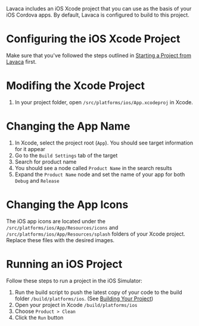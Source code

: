 Lavaca includes an iOS Xcode project that you can use as the basis of your iOS Cordova apps. By default, Lavaca is configured to build to this project.

# Configuring the iOS Xcode Project
Make sure that you've followed the steps outlined in [Starting a Project from Lavaca](Starting-a-Project-from-Lavaca) first.

# Modifing the Xcode Project
1. In your project folder, open `/src/platforms/ios/App.xcodeproj` in Xcode.

# Changing the App Name
1. In Xcode, select the project root (`App`). You should see target information for it appear
1. Go to the `Build Settings` tab of the target
1. Search for product name
1. You should see a node called `Product Name` in the search results
1. Expand the `Product Name` node and set the name of your app for both `Debug` and `Release`

# Changing the App Icons
The iOS app icons are located under the `/src/platforms/ios/App/Resources/icons` and `/src/platforms/ios/App/Resources/splash` folders of your Xcode project. Replace these files with the desired images.

# Running an iOS Project
Follow these steps to run a project in the iOS Simulator:

1. Run the build script to push the latest copy of your code to the build folder `/build/platforms/ios`. (See [Building Your Project](Building-Your-Project))
1. Open your project in Xcode `/build/platforms/ios`
1. Choose `Product > Clean`
1. Click the `Run` button